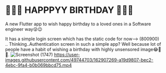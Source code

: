 # 🎊🎈🎂 HAPPPYY BIRTHDAY 🍰🍾🎇

A new Flutter app to wish happy birthday to a loved ones in a Software engineer way😜😉

It has a simple login screen which has the static code for now--> (800900) ..
Thinking..Authentication screen in such a simple app?
Well because lot of people have a habit of wishing a birthday with highly unsensored image😂🤣🤪.
![Screenshot (1747)](https://user-images.githubusercontent.com/49744703/162602992-45e29671-725a-4854-9c6f-2ccaf6838b7f.jpg) https://user-images.githubusercontent.com/49744703/162907269-a19d9807-bec2-4ebc-9fa4-b0b069bbcd75.mp4





